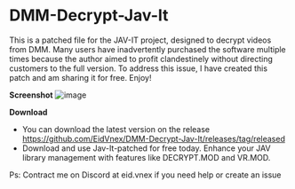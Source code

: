# DMM-Decrypt-Jav-It
This is a patched file for the JAV-IT project, designed to decrypt videos from DMM. Many users have inadvertently purchased the software multiple times because the author aimed to profit clandestinely without directing customers to the full version. To address this issue, I have created this patch and am sharing it for free. Enjoy!

**Screenshot**
![image](https://github.com/EidVnex/DMM-Decrypt-Jav-It/assets/170098105/006bac8a-0b3c-45e7-b84d-1a1632c3c9fa)

**Download**
- You can download the latest version on the release https://github.com/EidVnex/DMM-Decrypt-Jav-It/releases/tag/released
- Download and use Jav-It-patched for free today. Enhance your JAV library management with features like DECRYPT.MOD and VR.MOD. 

Ps: Contract me on Discord at eid.vnex if you need help or create an issue

